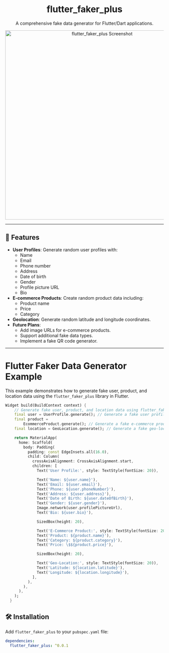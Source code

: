 <div align="center">
  <h1>flutter_faker_plus</h1>   
  <p>A comprehensive fake data generator for Flutter/Dart applications.</p>
  <img src="https://github.com/user-attachments/assets/2ae53583-2c76-4ebd-9747-e6271fb54949" alt="flutter_faker_plus Screenshot" width="600"/>
</div>

---

## 🚀 Features

- **User Profiles**: Generate random user profiles with:
  - Name
  - Email
  - Phone number
  - Address
  - Date of birth
  - Gender
  - Profile picture URL
  - Bio
- **E-commerce Products**: Create random product data including:
  - Product name
  - Price
  - Category
- **Geolocation**: Generate random latitude and longitude coordinates.
- **Future Plans**:
  - Add image URLs for e-commerce products.
  - Support additional fake data types.
  - Implement a fake QR code generator.

---

# Flutter Faker Data Generator Example

This example demonstrates how to generate fake user, product, and location data using the `flutter_faker_plus` library in Flutter.

```dart
Widget build(BuildContext context) {
    // Generate fake user, product, and location data using flutter_faker_plus.
    final user = UserProfile.generate(); // Generate a fake user profile.
    final product =
        EcommerceProduct.generate(); // Generate a fake e-commerce product.
    final location = GeoLocation.generate(); // Generate a fake geo-location.

    return MaterialApp(
      home: Scaffold(
        body: Padding(
          padding: const EdgeInsets.all(16.0),
          child: Column(
            crossAxisAlignment: CrossAxisAlignment.start,
            children: [
              Text('User Profile:', style: TextStyle(fontSize: 20)),

              Text('Name: ${user.name}'),
              Text('Email: ${user.email}'),
              Text('Phone: ${user.phoneNumber}'),
              Text('Address: ${user.address}'),
              Text('Date of Birth: ${user.dateOfBirth}'),
              Text('Gender: ${user.gender}'),
              Image.network(user.profilePictureUrl),
              Text('Bio: ${user.bio}'),

              SizedBox(height: 20),

              Text('E-Commerce Product:', style: TextStyle(fontSize: 20)),
              Text('Product: ${product.name}'),
              Text('Category: ${product.category}'),
              Text('Price: \$${product.price}'),

              SizedBox(height: 20),

              Text('Geo-Location:', style: TextStyle(fontSize: 20)),
              Text('Latitude: ${location.latitude}'),
              Text('Longitude: ${location.longitude}'),
            ],
          ),
        ),
      ),
    );
  }
```

## 🛠 Installation

Add `flutter_faker_plus` to your `pubspec.yaml` file:
```yaml
dependencies:
  flutter_faker_plus: ^0.0.1
